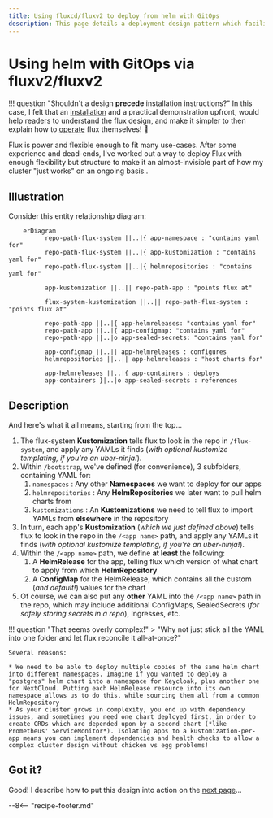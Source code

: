 ```yaml
---
title: Using fluxcd/fluxv2 to deploy from helm with GitOps
description: This page details a deployment design pattern which facilitates the use of fluxcd/fluxv2 to provided a tiered structure of helm releases, so that you can manage your cluster services via GitOps using a single repository.
---
```

# Using helm with GitOps via fluxv2/fluxv2

!!! question "Shouldn't a design **precede** installation instructions?"
    In this case, I felt that an [installation](/kubernetes/deployment/flux/install/) and a practical demonstration upfront, would help readers to understand the flux design, and make it simpler to then explain how to [operate](/kubernetes/deployment/flux/operate/) flux themselves! 💪

Flux is power and flexible enough to fit many use-cases. After some experience and dead-ends, I've worked out a way to deploy Flux with enough flexibility but structure to make it an almost-invisible part of how my cluster "just works" on an ongoing basis..

## Illustration

Consider this entity relationship diagram:

``` mermaid
    erDiagram
          repo-path-flux-system ||..|{ app-namespace : "contains yaml for"
          repo-path-flux-system ||..|{ app-kustomization : "contains yaml for"
          repo-path-flux-system ||..|{ helmrepositories : "contains yaml for"

          app-kustomization ||..|| repo-path-app : "points flux at"

          flux-system-kustomization ||..|| repo-path-flux-system : "points flux at"

          repo-path-app ||..|{ app-helmreleases: "contains yaml for"
          repo-path-app ||..|{ app-configmap: "contains yaml for"
          repo-path-app ||..|o app-sealed-secrets: "contains yaml for"
          
          app-configmap ||..|| app-helmreleases : configures
          helmrepositories ||..|| app-helmreleases : "host charts for"
          
          app-helmreleases ||..|{ app-containers : deploys
          app-containers }|..|o app-sealed-secrets : references
```

## Description

And here's what it all means, starting from the top...

1. The flux-system **Kustomization** tells flux to look in the repo in `/flux-system`, and apply any YAMLs it finds (*with optional kustomize templating, if you're an uber-ninja!*).
2. Within `/bootstrap`, we've defined (for convenience), 3 subfolders, containing YAML for:
      1. `namespaces` : Any other **Namespaces** we want to deploy for our apps
      2. `helmrepositories` : Any **HelmRepositories** we later want to pull helm charts from
      3. `kustomizations` : An **Kustomizations** we need to tell flux to import YAMLs from **elsewhere** in the repository
3. In turn, each app's **Kustomization** (*which we just defined above*) tells flux to look in the repo in the `/<app name>` path, and apply any YAMLs it finds (*with optional kustomize templating, if you're an uber-ninja!*).
4. Within the `/<app name>` path, we define **at least** the following:
      1. A **HelmRelease** for the app, telling flux which version of what chart to apply from which **HelmRepository**
      2. A **ConfigMap** for the HelmRelease, which contains all the custom (*and default!*) values for the chart
5. Of course, we can also put any **other** YAML into the `/<app name>` path in the repo, which may include additional ConfigMaps, SealedSecrets (*for safely storing secrets in a repo*), Ingresses, etc.

!!! question "That seems overly complex!"
    > "Why not just stick all the YAML into one folder and let flux reconcile it all-at-once?"

    Several reasons:

    * We need to be able to deploy multiple copies of the same helm chart into different namespaces. Imagine if you wanted to deploy a "postgres" helm chart into a namespace for Keycloak, plus another one for NextCloud. Putting each HelmRelease resource into its own namespace allows us to do this, while sourcing them all from a common HelmRepository
    * As your cluster grows in complexity, you end up with dependency issues, and sometimes you need one chart deployed first, in order to create CRDs which are depended upon by a second chart (*like Prometheus' ServiceMonitor*). Isolating apps to a kustomization-per-app means you can implement dependencies and health checks to allow a complex cluster design without chicken vs egg problems! 

## Got it?

Good! I describe how to put this design into action on the [next page](/kubernetes/deployment/flux/operate/)...

[^1]: ERDs are fancy diagrams for nERDs which [represent cardinality between entities](https://en.wikipedia.org/wiki/Entity%E2%80%93relationship_model#Crow's_foot_notation) scribbled using the foot of a crow 🐓

--8<-- "recipe-footer.md"
